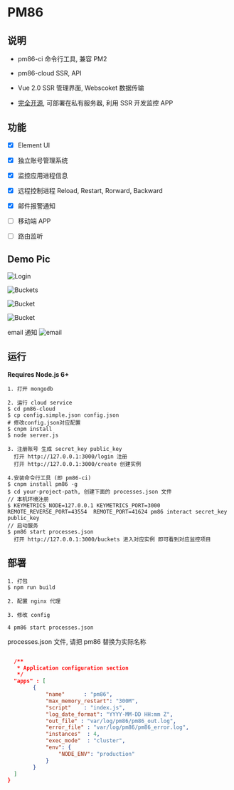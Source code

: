 # PM86

## 说明
  - pm86-ci 命令行工具, 兼容 PM2

  - pm86-cloud SSR, API

  - Vue 2.0 SSR 管理界面, Webscoket 数据传输

  - [完全开源](https://github.com/ericjjj/PM86), 可部署在私有服务器, 利用 SSR 开发监控 APP


## 功能
- [x] Element UI
- [x] 独立账号管理系统
- [x] 监控应用进程信息
- [x] 远程控制进程 Reload, Restart, Rorward, Backward
- [x] 邮件报警通知
- [ ] 移动端 APP
- [ ] 路由监听


## Demo Pic

![Login](http://ohusmobs2.bkt.clouddn.com/20170323149025368139834.png)

![Buckets](http://ohusmobs2.bkt.clouddn.com/2017032314902537029509.png)

![Bucket](http://ohusmobs2.bkt.clouddn.com/20170323149025373745286.png)

![Bucket](http://ohusmobs2.bkt.clouddn.com/2017032314902537439632.png)

email 通知
![email](http://ohusmobs2.bkt.clouddn.com/20170323149025516183982.png)




## 运行
**Requires Node.js 6+**

``` shell
1. 打开 mongodb

2. 运行 cloud service
$ cd pm86-cloud
$ cp config.simple.json config.json
# 修改config.json对应配置
$ cnpm install
$ node server.js

3. 注册账号 生成 secret_key public_key
  打开 http://127.0.0.1:3000/login 注册
  打开 http://127.0.0.1:3000/create 创建实例

4.安装命令行工具 (即 pm86-ci)
$ cnpm install pm86 -g
$ cd your-project-path, 创建下面的 processes.json 文件
// 本机环境注册
$ KEYMETRICS_NODE=127.0.0.1 KEYMETRICS_PORT=3000 REMOTE_REVERSE_PORT=43554  REMOTE_PORT=41624 pm86 interact secret_key public_key
// 启动服务
$ pm86 start processes.json
  打开 http://127.0.0.1:3000/buckets 进入对应实例 即可看到对应监控项目
```

## 部署

``` shell
1. 打包
$ npm run build

2. 配置 nginx 代理

3. 修改 config

4 pm86 start processes.json
```


processes.json 文件, 请把 pm86 替换为实际名称

``` json

  /**
   * Application configuration section
   */
  "apps" : [
        {
            "name"      : "pm86",
            "max_memory_restart": "300M",
            "script"    : "index.js",
            "log_date_format": "YYYY-MM-DD HH:mm Z",
            "out_file" : "var/log/pm86/pm86_out.log",
            "error_file" : "var/log/pm86/pm86_error.log",
            "instances"  : 4,
            "exec_mode"  : "cluster",
            "env": {
                "NODE_ENV": "production"
            }
        }
  ]
}

```


